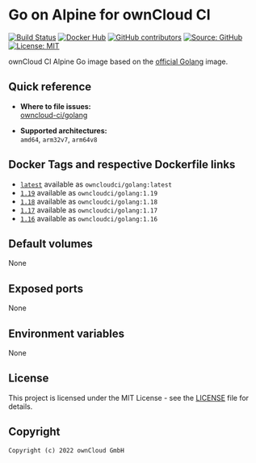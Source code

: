 # Go on Alpine for ownCloud CI

[![Build Status](https://img.shields.io/drone/build/owncloud-ci/golang?logo=drone&server=https%3A%2F%2Fdrone.owncloud.com)](https://drone.owncloud.com/owncloud-ci/golang)
[![Docker Hub](https://img.shields.io/docker/v/owncloudci/golang?logo=docker&label=dockerhub&sort=semver&logoColor=white)](https://hub.docker.com/r/owncloudci/golang)
[![GitHub contributors](https://img.shields.io/github/contributors/owncloud-ci/golang)](https://github.com/owncloud-ci/golang/graphs/contributors)
[![Source: GitHub](https://img.shields.io/badge/source-github-blue.svg?logo=github&logoColor=white)](https://github.com/owncloud-ci/golang)
[![License: MIT](https://img.shields.io/github/license/owncloud-ci/golang)](https://github.com/owncloud-ci/golang/blob/main/LICENSE)

ownCloud CI Alpine Go image based on the [official Golang](https://registry.hub.docker.com/_/golang/) image.

## Quick reference

- **Where to file issues:**\
  [owncloud-ci/golang](https://github.com/owncloud-ci/golang/issues)

- **Supported architectures:**\
  `amd64`, `arm32v7`, `arm64v8`

## Docker Tags and respective Dockerfile links

- [`latest`](https://github.com/owncloud-ci/golang/blob/main/latest/Dockerfile.amd64) available as `owncloudci/golang:latest`
- [`1.19`](https://github.com/owncloud-ci/golang/blob/main/v1.19/Dockerfile.amd64) available as `owncloudci/golang:1.19`
- [`1.18`](https://github.com/owncloud-ci/golang/blob/main/v1.18/Dockerfile.amd64) available as `owncloudci/golang:1.18`
- [`1.17`](https://github.com/owncloud-ci/golang/blob/main/v1.17/Dockerfile.amd64) available as `owncloudci/golang:1.17`
- [`1.16`](https://github.com/owncloud-ci/golang/blob/main/v1.16/Dockerfile.amd64) available as `owncloudci/golang:1.16`

## Default volumes

None

## Exposed ports

None

## Environment variables

None

## License

This project is licensed under the MIT License - see the [LICENSE](https://github.com/owncloud-ci/golang/blob/main/LICENSE) file for details.

## Copyright

```Text
Copyright (c) 2022 ownCloud GmbH
```
